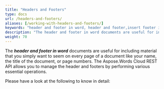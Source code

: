 ```yaml
---
title: "Headers and Footers"
type: docs
url: /headers-and-footers/
aliases: [/working-with-headers-and-footers/]
keywords: "header and footer in word, header and footer,insert footer in wordheader and footer designs for microsoft word, in word 2016, "
description: "The header and footer in word documents are useful for including material that you simply want to seem on every page of a document like your name, the title of the document, or page numbers."
weight: 70
---
```


The ***header and footer in word*** documents are useful for including material that you simply want to seem on every page of a document like your name, the title of the document, or page numbers. The Aspose.Words Cloud REST API allows you to manage the header and footers by performing various essential operations.

Please have a look at the following to know in detail:

